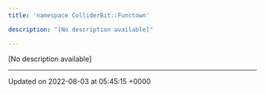 ```yaml
---
title: 'namespace ColliderBit::Functown'

description: "[No description available]"

---
```







[No description available]






-------------------------------

Updated on 2022-08-03 at 05:45:15 +0000